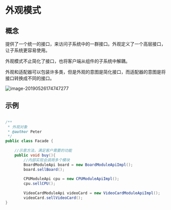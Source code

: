 # 外观模式



## 概念

提供了一个统一的接口，来访问子系统中的一群接口。外观定义了一个高层接口，让子系统更容易使用。



外观模式不止简化了接口，也将客户端从组件的子系统中解耦。

外观和适配器可以包装许多类，但是外观的意图是简化接口，而适配器的意图是将接口转换成不同的接口。



![image-20190526174747277](https://ws4.sinaimg.cn/large/006tNc79ly1g3ev4l1qg5j31q20sm479.jpg)



## 示例

```java

/**
 * 外观对象
 * @author Peter
 */
public class Facade {
  
	//示意方法，满足客户需要的功能
	public void buy(){
		//内部实现会调用多个模块
		BoardModuleApi board = new BoardModuleApiImpl();
		board.sellBoard();
		
		CPUModuleApi cpu = new CPUModuleApiImpl();
		cpu.sellCPU();
		
		VideoCardModuleApi videoCard = new VideoCardModuleApiImpl();
		videoCard.sellVideoCard();
}
```

